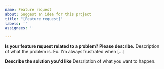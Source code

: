 ```yaml
---
name: Feature request
about: Suggest an idea for this project
title: "[Feature request]"
labels: ''
assignees: ''

---
```


<!-- Please search existing issues to avoid creating duplicates. -->
<!-- FYI issues: https://github.com/formulahendry/vscode-code-runner/issues?utf8=%E2%9C%93&q=is%3Aissue+label%3Afyi -->

**Is your feature request related to a problem? Please describe.**
Description of what the problem is. Ex. I'm always frustrated when [...]

**Describe the solution you'd like**
Description of what you want to happen.
